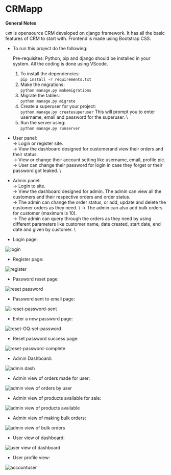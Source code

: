 # CRMapp

**General Notes**

`CRM` is opensource CRM developed on django framework. It has all the basic features of CRM to start with. Frontend is made using Bootstrap CSS.

- To run this project do the following:

    Pre-requisites: Python, pip and django should be installed in your system. All the coding is done using VScode.
    1. To install the dependencies: \
       `pip install -r requirements.txt` 
    2. Make the migrations:\
        `python manage.py makemigrations` 
    3. Migrate the tables: \
        `python manage.py migrate` 
    4. Create a superuser for your project: \
        `python manage.py createsuperuser` 
        This will prompt you to enter username, email and password for the superuser. \
    5. Run the server using: \
        `python manage.py runserver` 
        
- User panel: \
  -> Login or register site. \
  -> View the dashboard designed for customerand view their orders and their status. \
  -> View or change their account setting like username, email, profile pic. \
  -> User can change their password for login in case they forget or their password got leaked. \
  
- Admin panel:  \
  -> Login to site.  \
  -> View the dashboard designed for admin. The admin can view all the customers and their respective orders and order status.  \
  -> The admin can change the order status, or add, update and delete the customer orders as they need.  \ 
  -> The admin can also add bulk orders for customer (maximum is 10). \
  -> The admin can query through the orders as they need by using different parameters like customer name, date created, start date, end date and given by customer. \
  

- Login page: 


![login](https://user-images.githubusercontent.com/93663329/197975803-4514a1a4-a8f5-47f4-8ce9-695112d5a658.png)


- Register page:


![register](https://user-images.githubusercontent.com/93663329/197975878-d833c223-2ad9-4f0f-99a6-952a5ad6d0e0.png)


- Password reset page: 


![reset password](https://user-images.githubusercontent.com/93663329/197975975-1253bd12-283c-4e06-9af5-5078fd7eb054.png)



- Password sent to email page: 


![-reset-password-sent](https://user-images.githubusercontent.com/93663329/197976082-4c9b49a5-a23e-48be-82a1-27f30d7a81c7.png)



- Enter a new password page: 


![reset-OQ-set-password](https://user-images.githubusercontent.com/93663329/197976239-49431eea-9ffe-46c5-bb22-0ea63cb3be4e.png)



- Reset password success page: 


![reset-password-complete](https://user-images.githubusercontent.com/93663329/197976358-dd2e0d4e-e43f-4b79-a872-076d42db14f6.png)





- Admin Dashboard:


![admin dash](https://user-images.githubusercontent.com/93663329/197974714-fa5664a2-c572-4fd0-ba6c-9b7e84a81972.png)


- Admin view of orders made for user: 


![admin view of orders by user](https://user-images.githubusercontent.com/93663329/197975210-569e1b33-ff63-4363-9ac6-32a6a6ecd02a.png)


- Admin view of products available for sale: 


![admin view of products available](https://user-images.githubusercontent.com/93663329/197975154-945c0fea-3529-41a0-9811-3f8ccc61bd7d.png)


- Admin view of making bulk orders: 


![admin view of bulk orders](https://user-images.githubusercontent.com/93663329/197975321-b3a70140-2cb0-47dc-9480-e9586a04b4a6.png)


- User view of dashboard: 


![user view of dashboard](https://user-images.githubusercontent.com/93663329/197975414-149c5521-f8f1-4754-a86e-8b27b74872d2.png)


- User profile view: 


![accountuser](https://user-images.githubusercontent.com/93663329/197975512-6b89d01b-cbb4-421f-835a-49c600cce533.png)



